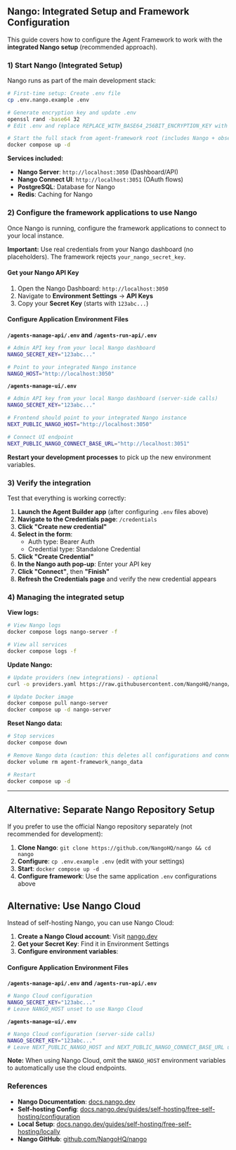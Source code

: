 ## Nango: Integrated Setup and Framework Configuration

This guide covers how to configure the Agent Framework to work with the **integrated Nango setup** (recommended approach).

### 1) Start Nango (Integrated Setup)

Nango runs as part of the main development stack:

```bash
# First-time setup: Create .env file
cp .env.nango.example .env

# Generate encryption key and update .env
openssl rand -base64 32
# Edit .env and replace REPLACE_WITH_BASE64_256BIT_ENCRYPTION_KEY with the generated key

# Start the full stack from agent-framework root (includes Nango + observability)
docker compose up -d
```

**Services included:**
- **Nango Server**: `http://localhost:3050` (Dashboard/API)
- **Nango Connect UI**: `http://localhost:3051` (OAuth flows)
- **PostgreSQL**: Database for Nango
- **Redis**: Caching for Nango

### 2) Configure the framework applications to use Nango

Once Nango is running, configure the framework applications to connect to your local instance.

**Important:** Use real credentials from your Nango dashboard (no placeholders). The framework rejects `your_nango_secret_key`.

#### Get your Nango API Key

1. Open the Nango Dashboard: `http://localhost:3050`
2. Navigate to **Environment Settings** → **API Keys**
3. Copy your **Secret Key** (starts with `123abc...`)

#### Configure Application Environment Files

**`/agents-manage-api/.env` and `/agents-run-api/.env`**
```bash
# Admin API key from your local Nango dashboard
NANGO_SECRET_KEY="123abc..."

# Point to your integrated Nango instance
NANGO_HOST="http://localhost:3050"
```

**`/agents-manage-ui/.env`**
```bash
# Admin API key from your local Nango dashboard (server-side calls)
NANGO_SECRET_KEY="123abc..."

# Frontend should point to your integrated Nango instance
NEXT_PUBLIC_NANGO_HOST="http://localhost:3050"

# Connect UI endpoint
NEXT_PUBLIC_NANGO_CONNECT_BASE_URL="http://localhost:3051"
```

**Restart your development processes** to pick up the new environment variables.

### 3) Verify the integration

Test that everything is working correctly:

1. **Launch the Agent Builder app** (after configuring `.env` files above)
2. **Navigate to the Credentials page**: `/credentials`
3. **Click "Create new credential"**
4. **Select in the form**:
   - Auth type: Bearer Auth
   - Credential type: Standalone Credential
5. **Click "Create Credential"**
6. **In the Nango auth pop-up**: Enter your API key
7. **Click "Connect"**, then **"Finish"**
8. **Refresh the Credentials page** and verify the new credential appears

### 4) Managing the integrated setup

**View logs:**
```bash
# View Nango logs
docker compose logs nango-server -f

# View all services
docker compose logs -f
```

**Update Nango:**
```bash
# Update providers (new integrations) - optional
curl -o providers.yaml https://raw.githubusercontent.com/NangoHQ/nango/master/packages/providers/providers.yaml

# Update Docker image
docker compose pull nango-server
docker compose up -d nango-server
```

**Reset Nango data:**
```bash
# Stop services
docker compose down

# Remove Nango data (caution: this deletes all configurations and connections)
docker volume rm agent-framework_nango_data

# Restart
docker compose up -d
```

---

## Alternative: Separate Nango Repository Setup

If you prefer to use the official Nango repository separately (not recommended for development):

1. **Clone Nango**: `git clone https://github.com/NangoHQ/nango && cd nango`
2. **Configure**: `cp .env.example .env` (edit with your settings)
3. **Start**: `docker compose up -d`
4. **Configure framework**: Use the same application `.env` configurations above

## Alternative: Use Nango Cloud

Instead of self-hosting Nango, you can use Nango Cloud:

1. **Create a Nango Cloud account**: Visit [nango.dev](https://nango.dev)
2. **Get your Secret Key**: Find it in Environment Settings
3. **Configure environment variables**:

#### Configure Application Environment Files

**`/agents-manage-api/.env` and `/agents-run-api/.env`**

```bash
# Nango Cloud configuration
NANGO_SECRET_KEY="123abc..."
# Leave NANGO_HOST unset to use Nango Cloud
```

**`/agents-manage-ui/.env`**
```bash
# Nango Cloud configuration (server-side calls)
NANGO_SECRET_KEY="123abc..."
# Leave NEXT_PUBLIC_NANGO_HOST and NEXT_PUBLIC_NANGO_CONNECT_BASE_URL unset
```

**Note:** When using Nango Cloud, omit the `NANGO_HOST` environment variables to automatically use the cloud endpoints.

### References

- **Nango Documentation**: [docs.nango.dev](https://docs.nango.dev)
- **Self-hosting Config**: [docs.nango.dev/guides/self-hosting/free-self-hosting/configuration](https://docs.nango.dev/guides/self-hosting/free-self-hosting/configuration)
- **Local Setup**: [docs.nango.dev/guides/self-hosting/free-self-hosting/locally](https://docs.nango.dev/guides/self-hosting/free-self-hosting/locally)
- **Nango GitHub**: [github.com/NangoHQ/nango](https://github.com/NangoHQ/nango)

